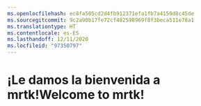 ```yaml
---
ms.openlocfilehash: ec8fa505cd2d4fb912371efa1fb7a4159d8c45de
ms.sourcegitcommit: 9c2a90b17fe72cf482598969f8f3beca511e78a1
ms.translationtype: HT
ms.contentlocale: es-ES
ms.lasthandoff: 12/11/2020
ms.locfileid: "97350797"
---
```

# <a name="welcome-to-mrtk"></a><span data-ttu-id="6a188-101">¡Le damos la bienvenida a mrtk!</span><span class="sxs-lookup"><span data-stu-id="6a188-101">Welcome to mrtk!</span></span>